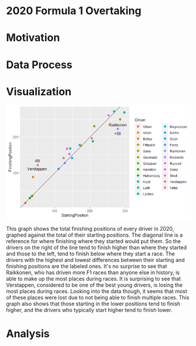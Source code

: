 # 2020 Formula 1 Overtaking
# Motivation
# Data Process
# Visualization
![2020 Formula 1 Grid Position vs. Finishing Position](https://github.com/IBancroft/Personal-Dataset/blob/main/drivers.png?raw=true)

This graph shows the total finishing positions of every driver in 2020, graphed against the total of their starting positions. The diagonal line is a reference for where finishing where they started would put them. So the drivers on the right of the line tend to finish higher than where they started and those to the left, tend to finish below where they start a race. The drivers with the highest and lowest differences between their starting and finishing positions are the labeled ones. It's no surprise to see that Raikkonen, who has driven more F1 races than anyone else in history, is able to make up the most places during races. It is surprising to see that Verstappen, considered to be one of the best young drivers, is losing the most places during races. Looking into the data though, it seems that most of these places were lost due to not being able to finish multiple races. This graph also shows that those starting in the lower positions tend to finish higher, and the drivers who typically start higher tend to finish lower.
# Analysis
